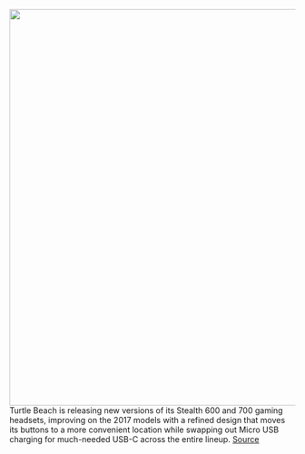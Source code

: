 <img src='https://cdn.vox-cdn.com/thumbor/CYPBWF-9w2cyXRAF_7okRi25dOw=/0x0:1194x797/1200x800/filters:focal(502x304:692x494)/cdn.vox-cdn.com/uploads/chorus_image/image/67197072/TBhero.0.jpg' width='700px' /><br/>
Turtle Beach is releasing new versions of its Stealth 600 and 700 gaming headsets, improving on the 2017 models with a refined design that moves its buttons to a more convenient location while swapping out Micro USB charging for much-needed USB-C across the entire lineup.
<a href='https://www.theverge.com/2020/8/13/21358560/turtle-beach-stealth-gen-2-600-700-gaming-headset-usb-c-charging-2020'> Source <a/>